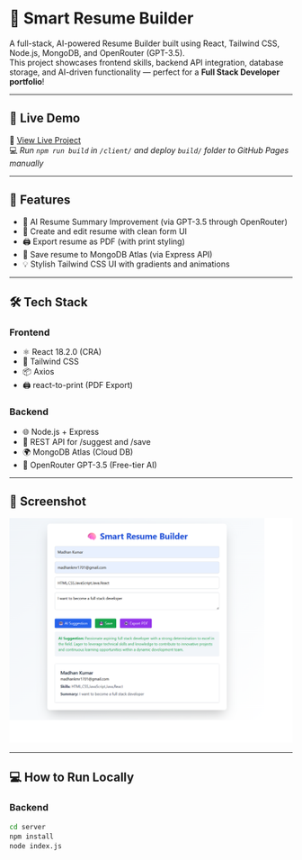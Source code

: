 # 🧠 Smart Resume Builder

A full-stack, AI-powered Resume Builder built using React, Tailwind CSS, Node.js, MongoDB, and OpenRouter (GPT-3.5).  
This project showcases frontend skills, backend API integration, database storage, and AI-driven functionality — perfect for a **Full Stack Developer portfolio**!

---

## 🚀 Live Demo

🔗 [View Live Project](https://yourusername.github.io/smart-resume-builder/)  
💻 *Run `npm run build` in `/client/` and deploy `build/` folder to GitHub Pages manually*

---

## 🎯 Features

- 🤖 AI Resume Summary Improvement (via GPT-3.5 through OpenRouter)
- 📝 Create and edit resume with clean form UI
- 🖨️ Export resume as PDF (with print styling)
- 💾 Save resume to MongoDB Atlas (via Express API)
- 💡 Stylish Tailwind CSS UI with gradients and animations

---

## 🛠️ Tech Stack

### Frontend
- ⚛️ React 18.2.0 (CRA)
- 🎨 Tailwind CSS
- 📦 Axios
- 🖨️ react-to-print (PDF Export)

### Backend
- 🌐 Node.js + Express
- 📄 REST API for /suggest and /save
- 🌍 MongoDB Atlas (Cloud DB)
- 🧠 OpenRouter GPT-3.5 (Free-tier AI)

---

## 📸 Screenshot

![Screenshot](./screenshot.png)

---

## 💻 How to Run Locally

### Backend

```bash
cd server
npm install
node index.js
